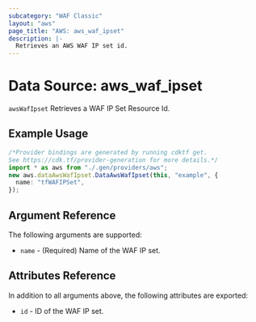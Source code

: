 ```yaml
---
subcategory: "WAF Classic"
layout: "aws"
page_title: "AWS: aws_waf_ipset"
description: |-
  Retrieves an AWS WAF IP set id.
---
```


# Data Source: aws\_waf\_ipset

`awsWafIpset` Retrieves a WAF IP Set Resource Id.

## Example Usage

```typescript
/*Provider bindings are generated by running cdktf get.
See https://cdk.tf/provider-generation for more details.*/
import * as aws from "./.gen/providers/aws";
new aws.dataAwsWafIpset.DataAwsWafIpset(this, "example", {
  name: "tfWAFIPSet",
});

```

## Argument Reference

The following arguments are supported:

* `name` - (Required) Name of the WAF IP set.

## Attributes Reference

In addition to all arguments above, the following attributes are exported:

* `id` - ID of the WAF IP set.
